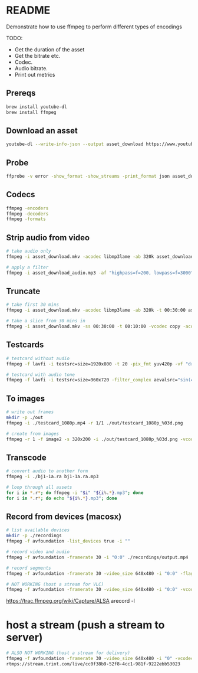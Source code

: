 # README
Demonstrate how to use ffmpeg to perform different types of encodings

TODO:
* Get the duration of the asset
* Get the bitrate etc.  
* Codec.  
* Audio bitrate.  
* Print out metrics

## Prereqs
```sh
brew install youtube-dl
brew install ffmpeg
```
## Download an asset
```sh
youtube-dl --write-info-json --output asset_download https://www.youtube.com/watch\?v\=wbU9P2DcKFs
```
## Probe
```sh
ffprobe -v error -show_format -show_streams -print_format json asset_download.mkv
```
## Codecs

```sh
ffmpeg -encoders    
ffmpeg -decoders    
ffmpeg -formats  
```

## Strip audio from video
```sh
# take audio only
ffmpeg -i asset_download.mkv -acodec libmp3lame -ab 320k asset_download_audio.mp3

# apply a filter
ffmpeg -i asset_download_audio.mp3 -af "highpass=f=200, lowpass=f=3000" asset_download_filter.mp3
``` 

## Truncate
```sh
# take first 30 mins
ffmpeg -i asset_download.mkv -acodec libmp3lame -ab 320k -t 00:30:00 asset_download_audio_30.mp3

# take a slice from 30 mins in
ffmpeg -i asset_download.mkv -ss 00:30:00 -t 00:10:00 -vcodec copy -acodec copy asset_download_slice.mkv
``` 

## Testcards
```sh
# testcard without audio
ffmpeg -f lavfi -i testsrc=size=1920x800 -t 20 -pix_fmt yuv420p -vf "drawtext=fontfile=/windows/fonts/arial.ttf:text='Testcard':fontcolor=white:fontsize=100" ./testcard_1080p.mp4

# testcard with audio tone
ffmpeg -f lavfi -i testsrc=size=960x720 -filter_complex aevalsrc="sin(440*2*PI*t)" -t 20 -r 30 -pix_fmt yuv420p -acodec libmp3lame -ab 320k  -vf "drawtext=fontfile=/windows/fonts/arial.ttf:text='Progressive 30FPS':fontcolor=white:fontsize=100" -force_key_frames 00:00:00.000 -b_strategy 0 -sc_threshold 0 testcard_960_720p_30fps.mp4
```

## To images
```sh
# write out frames
mkdir -p ./out
ffmpeg -i ./testcard_1080p.mp4 -r 1/1 ./out/testcard_1080p_%03d.png

# create from images
ffmpeg -r 1 -f image2 -s 320x200 -i ./out/testcard_1080p_%03d.png -vcodec libx264 -crf 15 -vpre normal ./320x200.mp4
```

## Transcode
```sh
# convert audio to another form 
ffmpeg -i ./bj1-1a.ra bj1-1a.ra.mp3

# loop through all assets
for i in *.r*; do ffmpeg -i "$i" "${i%.*}.mp3"; done
for i in *.r*; do echo "${i%.*}.mp3"; done
```


## Record from devices (macosx)
```sh
# list available devices
mkdir -p ./recordings
ffmpeg -f avfoundation -list_devices true -i "" 

# record video and audio
ffmpeg -f avfoundation -framerate 30 -i "0:0" ./recordings/output.mp4

# record segments
ffmpeg -f avfoundation -framerate 30 -video_size 640x480 -i "0:0" -flags +global_header -f segment -segment_time 60 -segment_format_options movflags=+faststart -reset_timestamps 1 ./recordings/test%d.mp4

# NOT WORKING (host a stream for VLC)
ffmpeg -f avfoundation -framerate 30 -video_size 640x480 -i "0:0" -vcodec libx264 -preset ultrafast -tune zerolatency -pix_fmt yuv422p -f mpegts udp://0.0.0.0:12345
```

https://trac.ffmpeg.org/wiki/Capture/ALSA
arecord -l

# host a stream (push a stream to server)
```sh
# ALSO NOT WORKING (host a stream for delivery)
ffmpeg -f avfoundation -framerate 30 -video_size 640x480 -i "0" -vcodec libx264 -preset ultrafast -tune zerolatency -f flv
rtmps://stream.trint.com/live/cc0f38b9-52f8-4cc1-981f-9222ebb53023
```